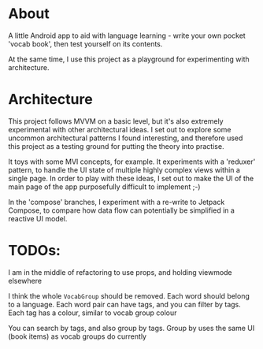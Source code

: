 # About

A little Android app to aid with language learning - write your own pocket 'vocab book', then test yourself on its contents.

At the same time, I use this project as a playground for experimenting with architecture.

# Architecture

This project follows MVVM on a basic level, but it's also extremely experimental with other architectural ideas. 
I set out to explore some uncommon architectural patterns I found interesting, and therefore used this project as a testing ground for putting the theory into practise.

It toys with some MVI concepts, for example. 
It experiments with a 'reduxer' pattern, 
to handle the UI state of multiple highly complex views within a single page. 
In order to play with these ideas, I set out to make the UI of the main page of the app purposefully difficult to implement ;-)

In the 'compose' branches, I experiment with a re-write to Jetpack Compose, to compare how data flow can potentially be simplified in a reactive UI model.

# TODOs:

I am in the middle of refactoring to use props, and holding viewmode elsewhere

I think the whole `VocabGroup` should be removed. Each word should belong to a language.
Each word pair can have tags, and you can filter by tags.
Each tag has a colour, similar to vocab group colour

You can search by tags, and also group by tags. Group by uses the same UI (book items) as vocab groups do currently
